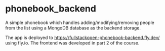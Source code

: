 # phonebook_backend

A simple phonebook which handles adding/modifying/removing people
from the list using a MongoDB database as the backend storage.

The app is deployed to https://fullstackopen-phonebook-backend.fly.dev/
using fly.io. The frontend was developed in part 2 of the course.
